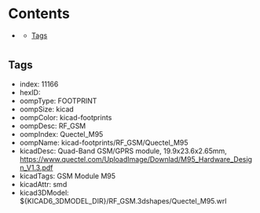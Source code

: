 



Contents
========

* [](#)
	* [Tags](#tags)

# 

## Tags

- index: 11166
- hexID: 
- oompType: FOOTPRINT
- oompSize: kicad
- oompColor: kicad-footprints
- oompDesc: RF_GSM
- oompIndex: Quectel_M95
- oompName: kicad-footprints/RF_GSM/Quectel_M95
- kicadDesc: Quad-Band GSM/GPRS module, 19.9x23.6x2.65mm, https://www.quectel.com/UploadImage/Downlad/M95_Hardware_Design_V1.3.pdf
- kicadTags: GSM Module M95
- kicadAttr: smd
- kicad3DModel: ${KICAD6_3DMODEL_DIR}/RF_GSM.3dshapes/Quectel_M95.wrl
